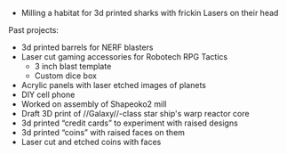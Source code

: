 -   Milling a habitat for 3d printed sharks with frickin Lasers on their head

Past projects:

-   3d printed barrels for NERF blasters
-   Laser cut gaming accessories for Robotech RPG Tactics
    -   3 inch blast template
    -   Custom dice box
-   Acrylic panels with laser etched images of planets
-   DIY cell phone
-   Worked on assembly of Shapeoko2 mill
-   Draft 3D print of //Galaxy//-class star ship's warp reactor core
-   3d printed “credit cards” to experiment with raised designs
-   3d printed “coins” with raised faces on them
-   Laser cut and etched coins with faces
